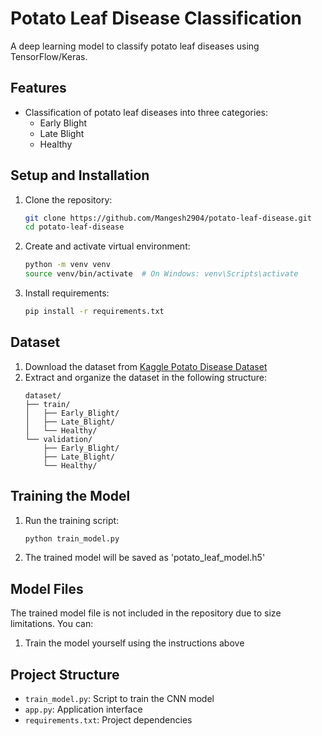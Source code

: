 ﻿# Potato Leaf Disease Classification

A deep learning model to classify potato leaf diseases using TensorFlow/Keras.

## Features
- Classification of potato leaf diseases into three categories:
  - Early Blight
  - Late Blight
  - Healthy

## Setup and Installation

1. Clone the repository:
   ```bash
   git clone https://github.com/Mangesh2904/potato-leaf-disease.git
   cd potato-leaf-disease
   ```

2. Create and activate virtual environment:
   ```bash
   python -m venv venv
   source venv/bin/activate  # On Windows: venv\Scripts\activate
   ```

3. Install requirements:
   ```bash
   pip install -r requirements.txt
   ```

## Dataset
1. Download the dataset from [Kaggle Potato Disease Dataset](https://www.kaggle.com/datasets/rizwan123456789/potato-disease-leaf-datasetpld)
2. Extract and organize the dataset in the following structure:
   ```
   dataset/
   ├── train/
   │   ├── Early_Blight/
   │   ├── Late_Blight/
   │   └── Healthy/
   └── validation/
       ├── Early_Blight/
       ├── Late_Blight/
       └── Healthy/
   ```

## Training the Model
1. Run the training script:
   ```bash
   python train_model.py
   ```
2. The trained model will be saved as 'potato_leaf_model.h5'

## Model Files
The trained model file is not included in the repository due to size limitations. You can:
1. Train the model yourself using the instructions above

## Project Structure
- `train_model.py`: Script to train the CNN model
- `app.py`: Application interface
- `requirements.txt`: Project dependencies
